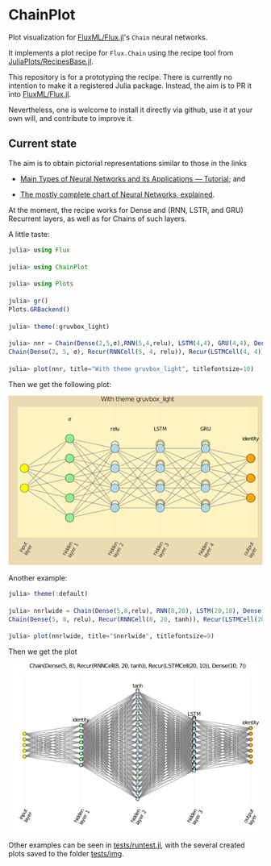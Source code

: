# ChainPlot

Plot visualization for [FluxML/Flux.jl](https://github.com/FluxML/Flux.jl)'s `Chain` neural networks.

It implements a plot recipe for `Flux.Chain` using the recipe tool from [JuliaPlots/RecipesBase.jl](https://github.com/JuliaPlots/RecipesBase.jl).

This repository is for a prototyping the recipe. There is currently no intention to make it a registered Julia package. Instead, the aim is to PR it into [FluxML/Flux.jl](https://github.com/FluxML/Flux.jl).

Nevertheless, one is welcome to install it directly via github, use it at your own will, and contribute to improve it.

## Current state

The aim is to obtain pictorial representations similar to those in the links

* [Main Types of Neural Networks and its Applications — Tutorial](https://pub.towardsai.net/main-types-of-neural-networks-and-its-applications-tutorial-734480d7ec8e); and

* [The mostly complete chart of Neural Networks, explained](https://towardsdatascience.com/the-mostly-complete-chart-of-neural-networks-explained-3fb6f2367464).

At the moment, the recipe works for Dense and (RNN, LSTR, and GRU) Recurrent layers, as well as for Chains of such layers.

A little taste:

```julia
julia> using Flux

julia> using ChainPlot

julia> using Plots

julia> gr()
Plots.GRBackend()

julia> theme(:gruvbox_light)

julia> nnr = Chain(Dense(2,5,σ),RNN(5,4,relu), LSTM(4,4), GRU(4,4), Dense(4,3))
Chain(Dense(2, 5, σ), Recur(RNNCell(5, 4, relu)), Recur(LSTMCell(4, 4)), Dense(4, 3))

julia> plot(nnr, title="With theme gruvbox_light", titlefontsize=10)
```

Then we get the following plot:

![nnrl plot](tests/img/nnr_gruvbox_light.png)

Another example:

```julia
julia> theme(:default)

julia> nnrlwide = Chain(Dense(5,8,relu), RNN(8,20), LSTM(20,10), Dense(10,7))
Chain(Dense(5, 8, relu), Recur(RNNCell(8, 20, tanh)), Recur(LSTMCell(20, 10)), Dense(10, 7))

julia> plot(nnrlwide, title="$nnrlwide", titlefontsize=9)
```

Then we get the plot

![nnrlwide plot](tests/img/nnrlwide.png)

Other examples can be seen in [tests/runtest.jl](tests/runtest.jl), with the several created plots saved to the folder [tests/img](tests/img/).
